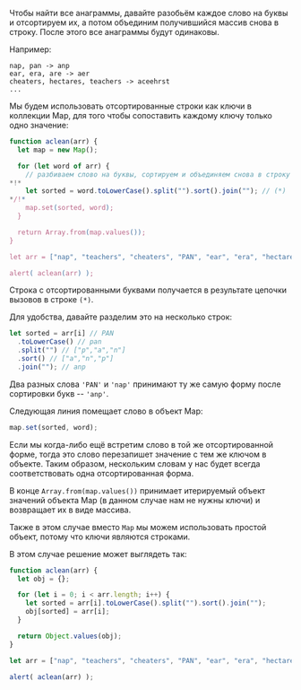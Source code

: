 Чтобы найти все анаграммы, давайте разобьём каждое слово на буквы и отсортируем их, а потом объединим получившийся массив снова в строку. После этого все анаграммы будут одинаковы.

Например:

```
nap, pan -> anp
ear, era, are -> aer
cheaters, hectares, teachers -> aceehrst
...
```

Мы будем использовать отсортированные строки как ключи в коллекции Map, для того чтобы сопоставить каждому ключу только одно значение:

```js run
function aclean(arr) {
  let map = new Map();

  for (let word of arr) {
    // разбиваем слово на буквы, сортируем и объединяем снова в строку
*!*
    let sorted = word.toLowerCase().split("").sort().join(""); // (*)
*/!*
    map.set(sorted, word);
  }

  return Array.from(map.values());
}

let arr = ["nap", "teachers", "cheaters", "PAN", "ear", "era", "hectares"];

alert( aclean(arr) );
```

Строка с отсортированными буквами получается в результате цепочки вызовов в строке `(*)`.

Для удобства, давайте разделим это на несколько строк:

```js
let sorted = arr[i] // PAN
  .toLowerCase() // pan
  .split("") // ["p","a","n"]
  .sort() // ["a","n","p"]
  .join(""); // anp
```

Два разных слова `'PAN'` и `'nap'` принимают ту же самую форму после сортировки букв -- `'anp'`.

Следующая линия помещает слово в объект Map:

```js
map.set(sorted, word);
```

Если мы когда-либо ещё встретим слово в той же отсортированной форме, тогда это слово перезапишет значение с тем же ключом в объекте. Таким образом, нескольким словам у нас будет всегда соответствовать одна отсортированная форма.

В конце `Array.from(map.values())` принимает итерируемый объект значений объекта Map (в данном случае нам не нужны ключи) и возвращает их в виде массива.

Также в этом случае вместо `Map` мы можем использовать простой объект, потому что ключи являются строками.

В этом случае решение может выглядеть так:

```js run demo
function aclean(arr) {
  let obj = {};

  for (let i = 0; i < arr.length; i++) {
    let sorted = arr[i].toLowerCase().split("").sort().join("");
    obj[sorted] = arr[i];
  }

  return Object.values(obj);
}

let arr = ["nap", "teachers", "cheaters", "PAN", "ear", "era", "hectares"];

alert( aclean(arr) );
```
